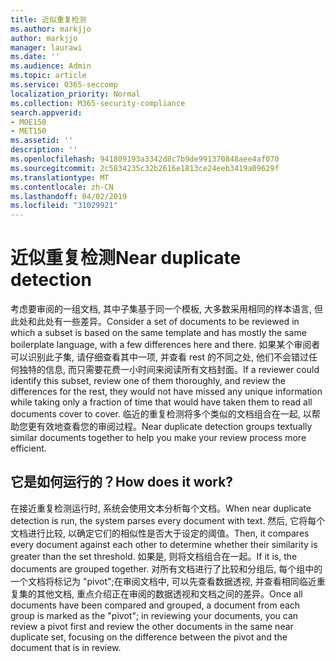 ```yaml
---
title: 近似重复检测
ms.author: markjjo
author: markjjo
manager: laurawi
ms.date: ''
ms.audience: Admin
ms.topic: article
ms.service: O365-seccomp
localization_priority: Normal
ms.collection: M365-security-compliance
search.appverid:
- MOE150
- MET150
ms.assetid: ''
description: ''
ms.openlocfilehash: 941809193a3342d8c7b9de991370848aee4af070
ms.sourcegitcommit: 2c5834235c32b2616e1813ce24eeb3419a09629f
ms.translationtype: MT
ms.contentlocale: zh-CN
ms.lasthandoff: 04/02/2019
ms.locfileid: "31029921"
---
```

# <a name="near-duplicate-detection"></a><span data-ttu-id="1bd24-102">近似重复检测</span><span class="sxs-lookup"><span data-stu-id="1bd24-102">Near duplicate detection</span></span>

<span data-ttu-id="1bd24-103">考虑要审阅的一组文档, 其中子集基于同一个模板, 大多数采用相同的样本语言, 但此处和此处有一些差异。</span><span class="sxs-lookup"><span data-stu-id="1bd24-103">Consider a set of documents to be reviewed in which a subset is based on the same template and has mostly the same boilerplate language, with a few differences here and there.</span></span> <span data-ttu-id="1bd24-104">如果某个审阅者可以识别此子集, 请仔细查看其中一项, 并查看 rest 的不同之处, 他们不会错过任何独特的信息, 而只需要花费一小时间来阅读所有文档封面。</span><span class="sxs-lookup"><span data-stu-id="1bd24-104">If a reviewer could identify this subset, review one of them thoroughly, and review the differences for the rest, they would not have missed any unique information while taking only a fraction of time that would have taken them to read all documents cover to cover.</span></span> <span data-ttu-id="1bd24-105">临近的重复检测将多个类似的文档组合在一起, 以帮助您更有效地查看您的审阅过程。</span><span class="sxs-lookup"><span data-stu-id="1bd24-105">Near duplicate detection groups textually similar documents together to help you make your review process more efficient.</span></span>

## <a name="how-does-it-work"></a><span data-ttu-id="1bd24-106">它是如何运行的？</span><span class="sxs-lookup"><span data-stu-id="1bd24-106">How does it work?</span></span>

<span data-ttu-id="1bd24-107">在接近重复检测运行时, 系统会使用文本分析每个文档。</span><span class="sxs-lookup"><span data-stu-id="1bd24-107">When near duplicate detection is run, the system parses every document with text.</span></span> <span data-ttu-id="1bd24-108">然后, 它将每个文档进行比较, 以确定它们的相似性是否大于设定的阈值。</span><span class="sxs-lookup"><span data-stu-id="1bd24-108">Then, it compares every document against each other to determine whether their similarity is greater than the set threshold.</span></span> <span data-ttu-id="1bd24-109">如果是, 则将文档组合在一起。</span><span class="sxs-lookup"><span data-stu-id="1bd24-109">If it is, the documents are grouped together.</span></span> <span data-ttu-id="1bd24-110">对所有文档进行了比较和分组后, 每个组中的一个文档将标记为 "pivot";在审阅文档中, 可以先查看数据透视, 并查看相同临近重复集的其他文档, 重点介绍正在审阅的数据透视和文档之间的差异。</span><span class="sxs-lookup"><span data-stu-id="1bd24-110">Once all documents have been compared and grouped, a document from each group is marked as the "pivot"; in reviewing your documents, you can review a pivot first and review the other documents in the same near duplicate set, focusing on the difference between the pivot and the document that is in review.</span></span>